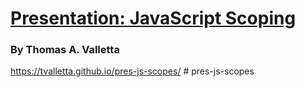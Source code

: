 # [Presentation: JavaScript Scoping](https://tvalletta.github.io/pres-js-scopes/)
### By Thomas A. Valletta

https://tvalletta.github.io/pres-js-scopes/ # pres-js-scopes
